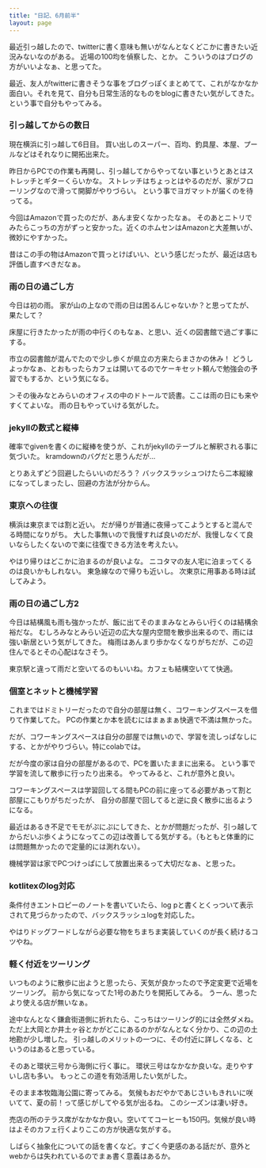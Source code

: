 ```yaml
---
title: "日記、6月前半"
layout: page	
---
```


最近引っ越したので、twitterに書く意味も無いがなんとなくどこかに書きたい近況みないなのがある。
近場の100均を偵察した、とか。
こういうのはブログの方がいいよなぁ、と思ってた。

最近、友人がtwitterに書きそうな事をブログっぽくまとめてて、これがなかなか面白い。それを見て、自分も日常生活的なものをblogに書きたい気がしてきた。
という事で自分もやってみる。

### 引っ越してからの数日

現在横浜に引っ越して6日目。
買い出しのスーパー、百均、釣具屋、本屋、プールなどはそれなりに開拓出来た。

昨日からPCでの作業も再開し、引っ越してからやってない事というとあとはストレッチとギターくらいかな。
ストレッチはちょっとはやるのだが、家がフローリングなので滑って開脚がやりづらい。
という事でヨガマットが届くのを待ってる。

今回はAmazonで買ったのだが、あんま安くなかったなぁ。
そのあとニトリでみたらこっちの方がずっと安かった。近くのホムセンはAmazonと大差無いが、微妙にやすかった。

昔はこの手の物はAmazonで買っとけばいい、という感じだったが、最近は店も評価し直すべきだなぁ。

### 雨の日の過ごし方

今日は初の雨。
家が山の上なので雨の日は困るんじゃないか？と思ってたが、果たして？

床屋に行きたかったが雨の中行くのもなぁ、と思い、近くの図書館で過ごす事にする。

市立の図書館が混んでたので少し歩くが県立の方来たらまさかの休み！
どうしよっかなぁ、とおもったらカフェは開いてるのでケーキセット頼んで勉強会の予習でもするか、という気になる。

＞その後みなとみらいのオフィスの中のドトールで読書。ここは雨の日にも来やすくてよいな。
雨の日もやっていける気がした。

### jekyllの数式と縦棒

確率でgivenを書くのに縦棒を使うが、これがjekyllのテーブルと解釈される事に気づいた。
kramdownのバグだと思うんだが…

とりあえずどう回避したらいいのだろう？
バックスラッシュつけたら二本縦線になってしまったし、回避の方法が分からん。

### 東京への往復

横浜は東京までは割と近い。
だが帰りが普通に夜帰ってこようとすると混んでる時間になりがち。
大した事無いので我慢すれば良いのだが、我慢しなくて良いならしたくないので楽に往復できる方法を考えたい。

やはり帰りはどこかに泊まるのが良いよな。
ニコタマの友人宅に泊まってくるのは良いかもしれない。
東急線なので帰りも近いし。
次東京に用事ある時は試してみよう。

### 雨の日の過ごし方2

今日は結構風も雨も強かったが、飯に出てそのままみなとみらい行くのは結構余裕だな。
むしろみなとみらい近辺の広大な屋内空間を散歩出来るので、雨には強い新居という気がしてきた。
梅雨はあんまり歩かなくなりがちだが、この辺住んでるとその心配はなさそう。

東京駅と違って雨だと空いてるのもいいね。カフェも結構空いてて快適。

### 個室とネットと機械学習

これまではドミトリーだったので自分の部屋は無く、コワーキングスペースを借りて作業してた。
PCの作業とか本を読むにはまぁまぁ快適で不満は無かった。

だが、コワーキングスペースは自分の部屋では無いので、学習を流しっぱなしにする、とかがやりづらい。特にcolabでは。

だが今度の家は自分の部屋があるので、PCを置いたままに出来る。
という事で学習を流して散歩に行ったり出来る。
やってみると、これが意外と良い。

コワーキングスペースは学習回してる間もPCの前に座ってる必要があって割と部屋にこもりがちだったが、
自分の部屋で回してると逆に良く散歩に出るようになる。

最近はあるき不足でモモがぷにぷにしてきた、とかが問題だったが、引っ越してからだいぶ歩くようになってこの辺は改善してる気がする。（もともと体重的には問題無かったので定量的には測れない）。

機械学習は家でPCつけっぱにして放置出来るって大切だなぁ、と思った。

### kotlitexのlog対応

条件付きエントロピーのノートを書いていたら、log pと書くとくっついて表示されて見づらかったので、バックスラッシュlogを対応した。

やはりドッグフードしながら必要な物をちまちま実装していくのが長く続けるコツやね。

### 軽く付近をツーリング

いつものように散歩に出ようと思ったら、天気が良かったので予定変更で近場をツーリング。
前から気になってた1号のあたりを開拓してみる。
うーん、思ったより使える店が無いなぁ。

途中なんとなく鎌倉街道側に折れたら、こっちはツーリング的には全然ダメね。
ただ上大岡とか井土ヶ谷とかがどこにあるのかがなんとなく分かり、この辺の土地勘が少し増した。
引っ越しのメリットの一つに、その付近に詳しくなる、というのはあると思っている。

そのあと環状三号から海側に行く事に。
環状三号はなかなか良いな。走りやすいし店も多い。
もっとこの道を有効活用したい気がした。

そのまま本牧臨海公園に寄ってみる。
気候もおだやかであじさいもきれいに咲いてて、夏の前！って感じがしてやる気が出るね。
このシーズンは凄い好き。

売店の所のテラス席がなかなか良い。空いててコーヒーも150円。気候が良い時はよそのカフェ行くよりここの方が快適な気がする。

しばらく抽象化についての話を書くなど。すごく今更感のある話だが、意外とwebからは失われているのでまぁ書く意義はあるか。

